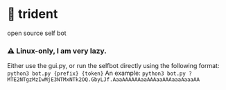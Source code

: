 # 🔱 trident
open source self bot

### ⚠️ Linux-only, I am very lazy.

Either use the gui.py, or run the selfbot directly using the following format:
`python3 bot.py {prefix} {token}`
An example:
`python3 bot.py ? MTE2NTgzMzIwMjE3NTMxNTk2OQ.GbyLJf.AaaAAAAAAaaAAAaaAAAaaaAaaaAA`
